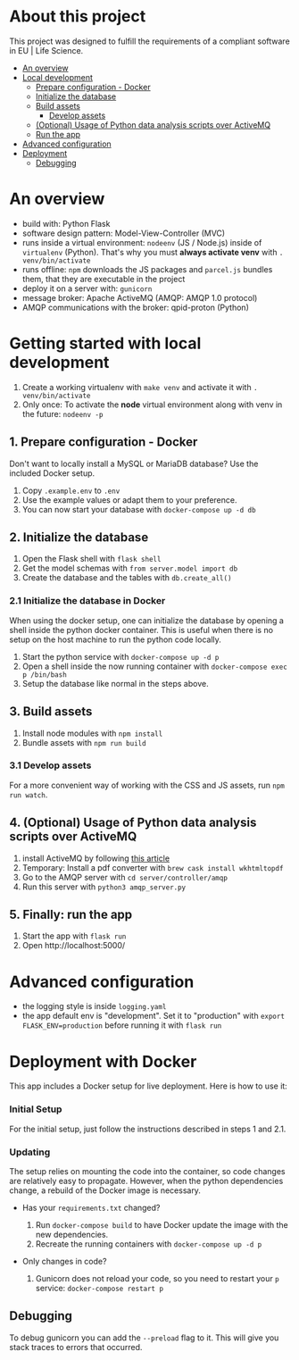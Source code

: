 # About this project

This project was designed to fulfill the requirements of a compliant software in EU | Life Science.

- [An overview](#overview)
- [Local development](#local_dev)
    - [Prepare configuration - Docker](#docker)
    - [Initialize the database](#init_database)
    - [Build assets](#build_assets)
        - [Develop assets](#develop_assets)
    - [(Optional) Usage of Python data analysis scripts over ActiveMQ](#mq)
    - [Run the app](#run_app)
- [Advanced configuration](#advanced_config)
- [Deployment](#deployment)
    - [Debugging](#debugging)
  

<a name="overview"></a>
# An overview

-   build with: Python Flask
-   software design pattern: Model-View-Controller (MVC)
-   runs inside a virtual environment: `nodeenv` (JS / Node.js) inside of `virtualenv` (Python). That's why you must **always activate venv** with `. venv/bin/activate`   
-   runs offline: `npm` downloads the JS packages and `parcel.js` bundles them, that they are executable in the project
-   deploy it on a server with: `gunicorn`
-   message broker: Apache ActiveMQ (AMQP: AMQP 1.0 protocol)
  -   AMQP communications with the broker: qpid-proton (Python)

<a name="local_dev"></a>
# Getting started with local development
1. Create a working virtualenv with `make venv` and activate it with `. venv/bin/activate`
2. Only once: To activate the **node** virtual environment along with venv in the future: `nodeenv -p`

<a name="docker"></a>
## 1. Prepare configuration - Docker
Don't want to locally install a MySQL or MariaDB database? Use the included Docker setup.

1. Copy `.example.env` to `.env`
2. Use the example values or adapt them to your preference.
3. You can now start your database with `docker-compose up -d db`

<a name="init_database"></a>
## 2. Initialize the database
1. Open the Flask shell with `flask shell`
2. Get the model schemas with `from server.model import db`
3. Create the database and the tables with `db.create_all()`

### 2.1 Initialize the database in Docker
When using the docker setup, one can initialize the database by opening a shell inside the python docker container. This
is useful when there is no setup on the host machine to run the python code locally.

1. Start the python service with `docker-compose up -d p`
2. Open a shell inside the now running container with `docker-compose exec p /bin/bash`
3. Setup the database like normal in the steps above.

<a name="build_assets"></a>
## 3. Build assets
1. Install node modules with `npm install`
2. Bundle assets with `npm run build`

<a name="develop_assets"></a>
### 3.1 Develop assets
For a more convenient way of working with the CSS and JS assets, run `npm run watch`.

<a name="mq"></a>
## 4. (Optional) Usage of Python data analysis scripts over ActiveMQ
1. install ActiveMQ by following [this article](https://websiteforstudents.com/how-to-install-apache-activemq-on-ubuntu-20-04-18-04/)
2. Temporary: Install a pdf converter with `brew cask install wkhtmltopdf`
3. Go to the AMQP server with `cd server/controller/amqp`
4. Run this server with `python3 amqp_server.py`

<a name="run_app"></a>
## 5. Finally: run the app
1. Start the app with `flask run`
2. Open http://localhost:5000/

<a name="advanced_config"></a>
# Advanced configuration
- the logging style is inside `logging.yaml`
- the app default env is "development". Set it to "production" with `export FLASK_ENV=production` before running it with `flask run`

<a name="deployment"></a>
# Deployment with Docker
This app includes a Docker setup for live deployment. Here is how to use it:

### Initial Setup
For the initial setup, just follow the instructions described in steps 1 and 2.1.

### Updating
The setup relies on mounting the code into the container, so code changes are relatively easy to propagate. However,
when the python dependencies change, a rebuild of the Docker image is necessary.

- Has your `requirements.txt` changed?
  1. Run `docker-compose build` to have Docker update the image with the new dependencies.
  2. Recreate the running containers with `docker-compose up -d p`

- Only changes in code?
  1. Gunicorn does not reload your code, so you need to restart your `p` service: `docker-compose restart p`

<a name="debugging"></a>
## Debugging
To debug gunicorn you can add the `--preload` flag to it. This will give you stack traces to errors that occurred.
